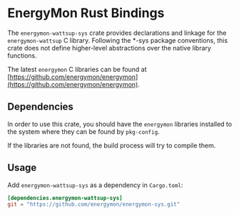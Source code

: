 # EnergyMon Rust Bindings

The `energymon-wattsup-sys` crate provides declarations and linkage for the
`energymon-wattsup` C library.
Following the *-sys package conventions, this crate does not define
higher-level abstractions over the native library functions.

The latest `energymon` C libraries can be found at
[https://github.com/energymon/energymon](https://github.com/energymon/energymon).

## Dependencies

In order to use this crate, you should have the `energymon` libraries
installed to the system where they can be found by `pkg-config`.

If the libraries are not found, the build process will try to compile them.

## Usage
Add `energymon-wattsup-sys` as a dependency in `Cargo.toml`:

```toml
[dependencies.energymon-wattsup-sys]
git = "https://github.com/energymon/energymon-sys.git"
```
